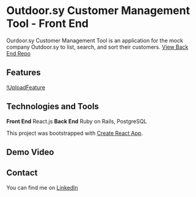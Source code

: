 # Outdoor.sy Customer Management Tool - Front End
Ourdoor.sy Customer Management Tool is an application for the mock company Outdoor.sy to list, search, and sort their customers. 
[View Back End Repo](https://github.com/JAGrenier/Outdoor.sy_Back_End)

## Features
[!UploadFeature](./ReadMeGifs/UploadFeature.gif)

## Technologies and Tools
**Front End** React.js
**Back End** Ruby on Rails, PostgreSQL

This project was bootstrapped with [Create React App](https://github.com/facebook/create-react-app).
## Demo Video

## Contact
You can find me on [LinkedIn](https://www.linkedin.com/in/jagrenier/)

